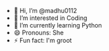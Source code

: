 - 👋 Hi, I’m @madhu0112
- 👀 I’m interested in Coding
- 🌱 I’m currently learning Python 
- 😄 Pronouns: She
- ⚡ Fun fact: I'm groot

<!---
madhu0112/madhu0112 is a ✨ special ✨ repository because its `README.md` (this file) appears on your GitHub profile.
You can click the Preview link to take a look at your changes.
--->

